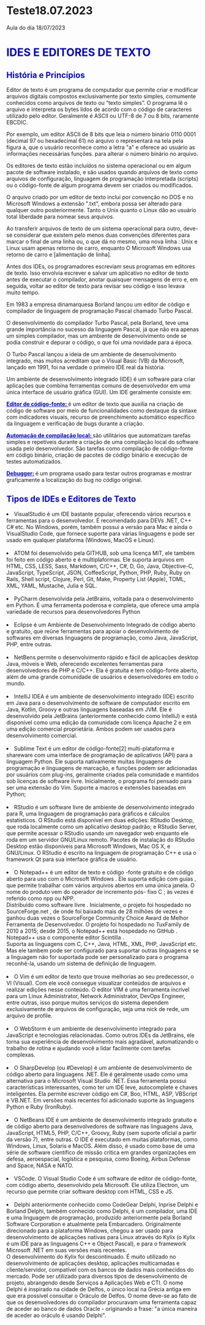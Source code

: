 # Teste18.07.2023
Aula do dia 18/07/2023
<!DOCTYPE html>
<html>

<head>
  <meta charset="utf-8">
</head>

<body>
  <h1><font color=#0404B4>IDES E EDITORES DE TEXTO </font></h1>
  <h2><font color=#0404B4> História e Princípios</font> </h2>
  <p>
    Editor de texto é um programa de computador que permite criar e modificar arquivos digitais compostos exclusivamente por texto simples, comumente conhecidos como arquivos de texto ou “texto simples”. O programa lê o arquivo e interpreta os bytes lidos de acordo com o código de caracteres utilizado pelo editor. Geralmente é ASCII ou UTF-8 de 7 ou 8 bits, raramente EBCDIC.
  </p>
  <p>
    Por exemplo, um editor ASCII de 8 bits que leia o número binário 0110 0001 (decimal 97 ou hexadecimal 61) no arquivo o representará na tela pela figura a, que o usuário reconhece como a letra "a" e oferece ao usuário as informações necessárias funções. para alterar o número binário no arquivo.
  </p>
  <p>
    Os editores de texto estão incluídos no sistema operacional ou em algum pacote de software instalado, e são usados quando arquivos de texto como arquivos de configuração, linguagem de programação interpretada (scripts) ou o código-fonte de algum programa devem ser criados ou modificados.
  </p>
  <p>
    O arquivo criado por um editor de texto inclui por convenção no DOS e no Microsoft Windows a extensão ".txt", embora possa ser alterado para qualquer outro posteriormente. Tanto o Unix quanto o Linux dão ao usuário total liberdade para nomear seus arquivos.
  </p>
  <p>
    Ao transferir arquivos de texto de um sistema operacional para outro, deve-se considerar que existem pelo menos duas convenções diferentes para marcar o final de uma linha ou, o que dá no mesmo, uma nova linha : Unix e Linux usam apenas retorno de carro, enquanto O Microsoft Windows usa retorno de carro e [alimentação de linha].
  </p>
  <p>
    Antes dos IDEs, os programadores escreviam seus programas em editores de texto. Isso envolvia escrever e salvar um aplicativo no editor de texto antes de executar o compilador, anotar quaisquer mensagens de erro e, em seguida, voltar ao editor de texto para revisar seu código e isso levava muito tempo.
  </p>
  <p>
    Em 1983 a empresa dinamarquesa Borland lançou um editor de código e compilador de linguagem de programação Pascal chamado Turbo Pascal.
  </p>
  <p>
    O desenvolvimento do compilador Turbo Pascal, pela Borland, teve uma grande importância no sucesso da linguagem Pascal, já que não era apenas um simples compilador, mas um ambiente de desenvolvimento onde se podia construir e depurar o código, o que foi uma novidade para a época.
  </p>
  <p>
    O Turbo Pascal lançou a ideia de um ambiente de desenvolvimento integrado, mas muitos acreditam que o Visual Basic (VB) da Microsoft, lançado em 1991, foi na verdade o primeiro IDE real da história.
  </p>
  <p>
  Um ambiente de desenvolvimento integrado (IDE) é um software para criar aplicações que combina ferramentas comuns de desenvolvedor em uma única interface de usuário gráfica (GUI). Um IDE geralmente consiste em:</p> 
  <p>
<strong><font color=#0404B4> <u>Editor de código-fonte:</font> </u></strong> é um editor de texto que auxilia na criação de código de software por meio de funcionalidades como destaque da sintaxe com indicadores visuais, recurso de preenchimento automático específico da linguagem e verificação de bugs durante a criação.
    </p>
  <p>
<strong> <font color=#0404B4><u>Automação de compilação local: </font> </u> </strong> são utilitários que automatizam tarefas simples e repetíveis durante a criação de uma compilação local do software usada pelo desenvolvedor. São tarefas como compilação de código-fonte em código binário, criação de pacotes de código binário e execução de testes automatizados.
    </p>
  <p>
<strong> <font color=#0404B4><u>Debugger:</font></u> </strong> é um programa usado para testar outros programas e mostrar graficamente a localização do bug no código original.
    </p>
  <h2><font color=#0404B4>Tipos de IDEs e Editores de Texto </font> </h2> 

  <li> VisualStudio é um IDE bastante popular, oferecendo vários recursos e ferramentas para o desenvolvedor. É recomendado para DEVs .NET, C++ C# etc. No Windows, porém, também possui a versão para Mac e ainda o VisualStudio Code, que fornece suporte para várias linguagens e pode ser usado em qualquer plataforma (Windows, MacOS e Linux).
  </li><br>
  <li>ATOM foi desenvolvido pela GITHUB, sob uma licença MIT, ele também foi feito em código aberto e é multiplaformas.
    Ele suporta arquivos em HTML, CSS, LESS, Sass, Markdown, C/C++, C#, D, Go, Java, Objective-C, JavaScript, TypeScript, JSON, CoffeeScript, Python, PHP, Ruby, Ruby on Rails, Shell script, Clojure, Perl, Git, Make, Property List (Apple), TOML, XML, YAML, Mustache, Julia e SQL.
  </li><br>

  <li>PyCharm desenvolvida pela JetBrains, voltada para o desenvolvimento em Python. É uma ferramenta poderosa e completa, que oferece uma ampla variedade de recursos para desenvolvedores Python
  </li> <br>

  <li>Eclipse é um Ambiente de Desenvolvimento Integrado de código aberto e gratuito, que reúne ferramentas para apoiar o desenvolvimento de softwares em diversas linguagens de programação, como Java, JavaScript, PHP, entre outras.
  </li><br>

  <li> NetBens permite o desenvolvimento rápido e fácil de aplicações desktop Java, móveis e Web, oferecendo excelentes ferramentas para desenvolvedores de PHP e C/C++. Ela é gratuita e tem código-fonte aberto, além de uma grande comunidade de usuários e desenvolvedores em todo o mundo.</li> <br>
  <li>IntelliJ IDEA é um ambiente de desenvolvimento integrado (IDE) escrito em Java para o desenvolvimento de software de computador escrito em Java, Kotlin, Groovy e outras linguagens baseadas em JVM. Ele é desenvolvido pela JetBrains (anteriormente conhecido como IntelliJ) e está disponível como uma edição da comunidade com licença Apache 2 e em uma edição comercial proprietária. Ambos podem ser usados para desenvolvimento comercial. 
  </li> <br>

  <li>Sublime Text é um editor de código-fonte[2] multi-plataforma e shareware com uma interface de programação de aplicativos (API) para a linguagem Python. Ele suporta nativamente muitas linguagens de programação e linguagens de marcação, e funções podem ser adicionadas por usuários com plug-ins, geralmente criados pela comunidade e mantidos sob licenças de software livre. Inicialmente, o programa foi pensado para ser uma extensão do Vim. Suporte a macros e extensões baseadas em Python;<br>
   </li> <br>

  <li>
    RStudio é um software livre de ambiente de desenvolvimento integrado para R, uma linguagem de programação para gráficos e cálculos estatísticos.
    O RStudio está disponível em duas edições: RStudio Desktop, que roda localmente como um aplicativo desktop padrão; e RStudio Server, que permite acessar o RStudio usando um navegador web enquanto ele roda em um servidor GNU/Linux remoto. Pacotes de instalação do RStudio Desktop estão disponíveis para Microsoft Windows, Mac OS X, e GNU/Linux.
    O RStudio é escrito na linguagem de programação C++ e usa o framework Qt para sua interface gráfica de usuário.
  </li> <br>

  <li>
    O Notepad++ é um editor de texto e código -fonte gratuito e de código aberto para uso com      o Microsoft Windows . Ele suporta edição com guias , que permite trabalhar com vários          arquivos abertos em uma única janela. O nome do produto vem do operador de incremento pós-     fixo C ; às vezes é referido como npp ou NPP. <br>
      Distribuído como software livre . Inicialmente, o projeto foi hospedado no       SourceForge.net , de onde foi baixado mais de 28 milhões de vezes e ganhou duas vezes o        SourceForge Community Choice Award de Melhor Ferramenta de Desenvolvedor.  O projeto foi       hospedado no TuxFamily  de 2010 a 2015; desde 2015, o Notepad++ está hospedado no GitHub .     Notepad++ usa o componente editor Scintilla .
    <br>
    Suporta as linguagens com C, C++, Java, HTML, XML, PHP, JavaScript etc. Mas ele tambem     pode ser configurado para suportar outras linguagens e se a linguagem não for suportada
pode ser personalizado para o programa reconhê-la, usando um sistema de definição de 
    linguagem.
    </li> <br>

  <li> O Vim é um editor de texto que trouxe melhorias ao seu predecessor, o VI (Visual). Com ele você consegue visualizar conteúdos de arquivos e realizar edições nesse conteúdo.
    O editor VIM é uma ferramenta incrível para um Linux Administrator, Network Administrator, DevOps Engineer, entre outras, isso porque muitos serviços do sistema dependem exclusivamente de arquivos de configuração, seja uma nick de rede, um arquivo de profile.
  </li> <br>

  <li>O WebStorm é um ambiente de desenvolvimento integrado para JavaScript e tecnologias relacionadas. Como outros IDEs da JetBrains, ele torna sua experiência de desenvolvimento mais agradável, automatizando o trabalho de rotina e ajudando você a lidar facilmente com tarefas complexas. </li> <br>

<li> O SharpDevelop (ou #Develop) é um ambiente de desenvolvimento de código aberto para linguagens .NET. Ele é geralmente usado como uma alternativa para o Microsoft Visual Studio .NET. Essa ferramenta possui características interessantes, como ter um IDE leve, autocomplete e chaves inteligentes. Ela permite escrever código em C#, Boo, HTML, ASP, VBScript e VB.NET. Em versões mais recentes foi adicionado suporte às linguagens Python e Ruby (IronRuby). </li> <br>

<li> O NetBeans IDE é um ambiente de desenvolvimento integrado gratuito e de código aberto para desenvolvedores de software nas linguagens Java, JavaScript, HTML5, PHP, C/C++, Groovy, Ruby (sem suporte oficial a partir da versão 7), entre outras. O IDE é executado em muitas plataformas, como Windows, Linux, Solaris e MacOS. Além disso, é usado como base de uma série de software científico de missão crítica em grandes organizações em defesa, aeroespacial, logística e pesquisa, como Boeing, Airbus Defense and Space, NASA e NATO.</li>  <br>

  <li> VSCode. O Visual Studio Code é um software de editor de código-fonte, com código aberto, desenvolvido pela Microsoft. Ele utiliza Electron, um recurso que permite criar software desktop com HTML, CSS e JS.</li> <br>


<li> Delphi anteriormente conhecido como CodeGear Delphi, Inprise Delphi e Borland Delphi, também conhecido como Delphi, é um compilador, uma IDE e uma linguagem de programação, produzido anteriormente pela Borland Software Corporation e atualmente pela Embarcadero. Originalmente direcionado para a plataforma Windows, chegou a ser usado para desenvolvimento de aplicações nativas para Linux através do Kylix (o Kylix é um IDE para as linguagens C++ e Object Pascal), e para o framework Microsoft .NET em suas versões mais recentes. <br> 
  O desenvolvimento do Kylix foi descontinuado. É muito utilizado no desenvolvimento de aplicações desktop, aplicações multicamadas e cliente/servidor, compatível com os bancos de dados mais conhecidos do mercado. Pode ser utilizado para diversos tipos de desenvolvimento de projeto, abrangendo desde Serviços a Aplicações Web e CTI. O nome Delphi é inspirado na cidade de Delfos, o único local na Grécia antiga em que era possível consultar o Oráculo de Delfos. O nome deve-se ao fato de que os desenvolvedores do compilador procuravam uma ferramenta capaz de aceder ao banco de dados Oracle - originando a frase: "a única maneira de aceder ao oráculo é usando Delphi".</li> <br>
</body>

</html>
